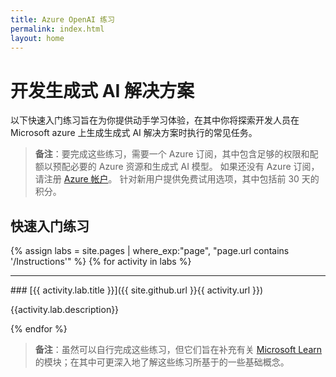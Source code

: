 ```yaml
---
title: Azure OpenAI 练习
permalink: index.html
layout: home
---
```


# 开发生成式 AI 解决方案

以下快速入门练习旨在为你提供动手学习体验，在其中你将探索开发人员在 Microsoft azure 上生成生成式 AI 解决方案时执行的常见任务。

> **备注**：要完成这些练习，需要一个 Azure 订阅，其中包含足够的权限和配额以预配必要的 Azure 资源和生成式 AI 模型。 如果还没有 Azure 订阅，请注册 [Azure 帐户](https://azure.microsoft.com/free)。 针对新用户提供免费试用选项，其中包括前 30 天的积分。

## 快速入门练习

{% assign labs = site.pages | where_exp:"page", "page.url contains '/Instructions'" %} {% for activity in labs  %}
<hr>
### [{{ activity.lab.title }}]({{ site.github.url }}{{ activity.url }})

{{activity.lab.description}}

{% endfor %}

> **备注**：虽然可以自行完成这些练习，但它们旨在补充有关 [Microsoft Learn](https://learn.microsoft.com/training/paths/create-custom-copilots-ai-studio/) 的模块；在其中可更深入地了解这些练习所基于的一些基础概念。
